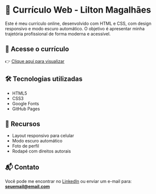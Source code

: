 # 💼 Currículo Web - Lilton Magalhães

Este é meu currículo online, desenvolvido com HTML e CSS, com design responsivo e modo escuro automático. O objetivo é apresentar minha trajetória profissional de forma moderna e acessível.

## 🔗 Acesse o currículo

👉 [Clique aqui para visualizar](https://LiltonMagalhaes.github.io/curriculo-lilton)

## 🛠️ Tecnologias utilizadas

- HTML5
- CSS3
- Google Fonts
- GitHub Pages

## 📱 Recursos

- Layout responsivo para celular
- Modo escuro automático
- Foto de perfil
- Rodapé com direitos autorais

## 📬 Contato

Você pode me encontrar no [LinkedIn](https://www.linkedin.com/in/seu-usuario) ou enviar um e-mail para:  
**seuemail@email.com**

